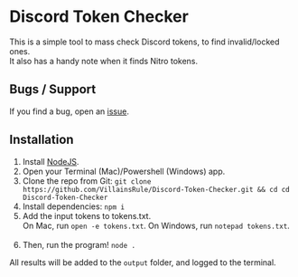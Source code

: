 # Discord Token Checker
This is a simple tool to mass check Discord tokens, to find invalid/locked ones.<br>
It also has a handy note when it finds Nitro tokens.<br>

## Bugs / Support
If you find a bug, open an [issue](https://github.com/VillainsRule/Discord-Token-Checker).<br>

## Installation
1. Install [NodeJS](https://nodejs.org/en/download/current).
2. Open your Terminal (Mac)/Powershell (Windows) app.
3. Clone the repo from Git: `git clone https://github.com/VillainsRule/Discord-Token-Checker.git && cd cd Discord-Token-Checker`
4. Install dependencies: `npm i`
5. Add the input tokens to tokens.txt.<br>On Mac, run `open -e tokens.txt`. On Windows, run `notepad tokens.txt`.<br><br>
6. Then, run the program! `node .`


All results will be added to the `output` folder, and logged to the terminal.
